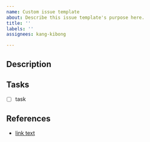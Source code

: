 ```yaml
---
name: Custom issue template
about: Describe this issue template's purpose here.
title: ''
labels: ''
assignees: kang-kibong

---
```


## Description

## Tasks
- [ ] task

## References
- [link text]()
